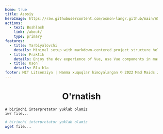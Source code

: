 ```yaml
---
home: true
title: Asosiy
heroImage: https://raw.githubusercontent.com/osmon-lang/.github/main/ASSETS/Osmon.png
actions:
  - text: Boshlash
    link: /about/
    type: primary
features:
  - title: Tarbiyalovchi
    details: Minimal setup with markdown-centered project structure helps you focus on writing.
  - title: Praktik
    details: Enjoy the dev experience of Vue, use Vue components in markdown, and develop custom themes with Vue.
  - title: Oson
    details: Bla bla
footer: MIT Litsenziya | Hamma xuquqlar himoyalangan © 2022 Mad Maids Jamiyati
---
```


<h1 align="center">O'rnatish</h1>

<CodeGroup>
  <CodeGroupItem title="Powershell" active>

```shell
# birinchi interpretator yuklab olamiz
iwr file...
```

  </CodeGroupItem>

  <CodeGroupItem title="Bash">

```bash
# birinchi interpretator yuklab olamiz
wget file...
```

  </CodeGroupItem>
</CodeGroup>
